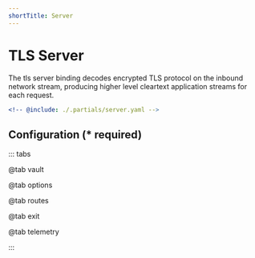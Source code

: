 ```yaml
---
shortTitle: Server
---
```


# TLS Server

The tls server binding decodes encrypted TLS protocol on the inbound network stream, producing higher level cleartext application streams for each request.

```yaml {3}
<!-- @include: ./.partials/server.yaml -->
```

## Configuration (\* required)

::: tabs

@tab vault

<!-- @include: ../.partials/vault.md -->

@tab options

<!-- @include: ./.partials/options.md -->

@tab routes

<!-- @include: ./.partials/routes.md -->

@tab exit

<!-- @include: ../.partials/exit.md -->

@tab telemetry

<!-- @include: ../.partials/telemetry.md -->

:::
